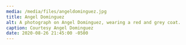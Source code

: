 ```yaml
---
media: /media/files/angeldominguez.jpg
title: Angel Dominguez
alt: A photograph on Angel Dominguez, wearing a red and grey coat.
caption: Courtesy Angel Dominguez
date: 2020-08-26 21:45:00 -0500
---
```


